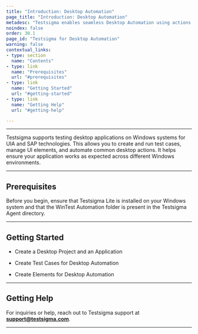 ```yaml
---
title: "Introduction: Desktop Automation"
page_title: "Introduction: Desktop Automation"
metadesc: "Testsigma enables seamless Desktop Automation using actions for Windows apps | Learn how to create and run tests effortlessly for sap applications."
noindex: false
order: 30.1
page_id: "Testsigma for Desktop Automation"
warning: false
contextual_links:
- type: section
  name: "Contents"
- type: link
  name: "Prerequisites"
  url: "#prerequisites"
- type: link
  name: "Getting Started"
  url: "#getting-started"
- type: link
  name: "Getting Help"
  url: "#getting-help"

---
```


---

Testsigma supports testing desktop applications on Windows systems for UIA and SAP technologies. This allows you to create and run test cases, manage UI elements, and automate common desktop actions. It helps ensure your application works as expected across different Windows environments.

---

## **Prerequisites**

Before you begin, ensure that Testsigma Lite is installed on your Windows system and that the WinTest Automation folder is present in the Testsigma Agent directory. 

---

## **Getting Started**

- Create a Desktop Project and an Application
  
- Create Test Cases for Desktop Automation

- Create Elements for Desktop Automation

---

## **Getting Help**

For inquiries or help, reach out to Testsigma support at **support@testsigma.com**.

---





